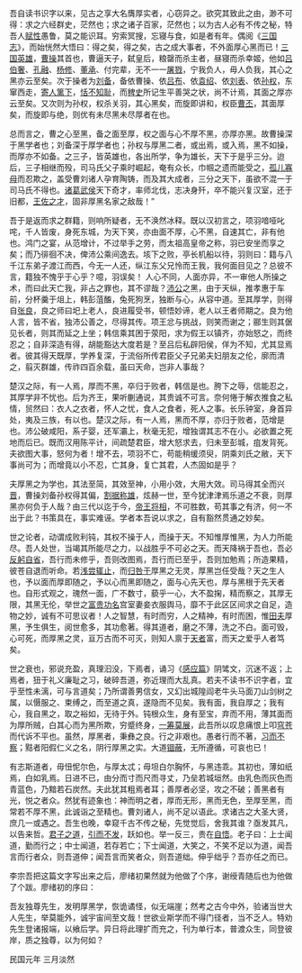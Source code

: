 吾自读书识字以来，见古之享大名膺厚实者，心窃异之。欲究其致此之由，渺不可得：求之六经群史，茫然也；求之诸子百家，茫然也；以为古人必有不传之秘，特吾人[赋性](https://baike.baidu.com/item/赋性)愚鲁，莫之能识耳。穷索冥搜，忘寝与食，如是者有年。偶阅《[三国志](https://baike.baidu.com/item/三国志)》，而始恍然大悟曰：得之矣，得之矣，古之成大事者，不外面厚心黑而已！[三国英雄](https://baike.baidu.com/item/三国英雄)，[曹操](https://baike.baidu.com/item/曹操/6772)其首也，曹逼天子，弑皇后，粮罄而杀主者，昼寝而杀幸姬，他如[吕伯奢](https://baike.baidu.com/item/吕伯奢)、[孔融](https://baike.baidu.com/item/孔融)、[杨修](https://baike.baidu.com/item/杨修/8088)、[董承](https://baike.baidu.com/item/董承)、付完辈，无不一一[屠戮](https://baike.baidu.com/item/屠戮)，宁我负人，毋人负我，其心之黑亦云至矣。次于操者为[刘备](https://baike.baidu.com/item/刘备/30564)，备依曹操、依[吕布](https://baike.baidu.com/item/吕布)、依[袁绍](https://baike.baidu.com/item/袁绍/16975)、依[刘表](https://baike.baidu.com/item/刘表/35154)、依[孙权](https://baike.baidu.com/item/孙权/17337)，东窜西走，[寄人篱下](https://baike.baidu.com/item/寄人篱下)，[恬不知耻](https://baike.baidu.com/item/恬不知耻)，而[稗史](https://baike.baidu.com/item/稗史)所记生平善哭之状，尚不计焉，其面之厚亦云至矣。又次则为孙权，权杀关羽，其心黑矣，而旋即讲和，权臣[曹丕](https://baike.baidu.com/item/曹丕)，其面厚矣，而旋即与绝，则优有未尽黑未尽厚者在也。

总而言之，曹之心至黑，备之面至厚，权之面与心不厚不黑，亦厚亦黑。故曹操深于黑学者也；刘备深于厚学者也；孙权与厚黑二者，或出焉，或入焉，黑不如操，而厚亦不如备。之三子，皆英雄也，各出所学，争为雄长，天下于是乎三分。迨后，三子相继而殁，司马氏父子乘时崛起，奄有众长，巾帼之遗而能受之，[孤儿寡母](https://baike.baidu.com/item/孤儿寡母)而忍欺之，盖受曹刘诸人孕育陶铸，而及其大成者，三分之天下，虽欲不混一于司马氏不得也。[诸葛武侯](https://baike.baidu.com/item/诸葛武侯)天下奇才，率师北伐，志决身歼，卒不能兴复汉室，还于旧都，[王佐之才](https://baike.baidu.com/item/王佐之才)，固非厚黑名家之敌哉！”

吾于是返而求之群籍，则响所疑者，无不涣然冰释。既以汉初言之，项羽喑哑叱咤，千人皆废，身死东城，为天下笑，亦由面不厚，心不黑，自速其亡，非有他也。鸿门之宴，从范增计，不过举手之劳，而太祖高皇帝之称，羽已安坐而享之矣；而乃徘徊不决，俾沛公乘间逸去。垓下之败，亭长机船以待，羽则曰：籍与八千江东弟子渡江而西，今无一人还，纵江东父兄怜而王我，我何面目见之？总彼不言，籍独不愧乎于心乎？噫，羽误矣！ 人心不同，人面亦异，不一审他人所操之术，而曰此天亡我，非占之罪也，其不谬哉？[沛公](https://baike.baidu.com/item/沛公/10274731)之黑，由于天纵，推孝惠于车前，分杯羹于俎上，韩彭菹醢，兔死狗烹，独断与心，从容中道。至其厚学，则得自[张良](https://baike.baidu.com/item/张良/6658)，良之师曰圯上老人，良进履受书，顿悟妙谛，老人以王者师期之。良为他人言，皆不省，独沛公善之，尽得其传。项王忿与挑战，则笑而谢之；郦生则其倨见长者，则其而延之上坐；韩信乘其困于荥阳，求为假王以镇齐，亦始怒之，而终忍之；自非深造有得，胡能豁达大度若是？至吕后私辟阳侯，佯为不知，尤其显焉者。彼其得天既厚，学养复深，于流俗所传君臣父子兄弟夫妇朋友之伦，廓而清之，翦灭群雄，传祚四百余载，虽曰天命，岂非人事哉？

楚汉之际，有一人焉，厚而不黑，卒归于败者，韩信是也。胯下之辱，信能忍之，其厚学非不忧也。后为齐王，果听蒯通说，其贵诚不可言。奈何惓于解衣推食之私情，贸然曰：衣人之衣者，怀人之忧，食人之食者，死人之事。长乐钟室，身首异处，夷及三族，有以也。楚汉之际，有一人焉，黑而不厚，亦归于败者，范增是也。沛公破咸阳，系子婴，还军灞上，秋毫无犯，增独谓其志不在小。必欲置之死地而后已。既而汉用陈平计，间疏楚君臣，增大怒求去，归未至彭城，疽发背死。夫欲图大事，怒何为者！增不去，项羽不亡，苟能稍缓须臾，阴乘刘氏之敝，天下事尚可为；而增竟以小不忍，亡其身，复亡其君，人杰固如是乎？

夫厚黑之为学也，其法至简，其效至神，小用小效，大用大效。司马得其全而兴[晋](https://baike.baidu.com/item/晋/2776128)，曹操刘备孙权得其偏，[割据称雄](https://baike.baidu.com/item/割据称雄)，炫赫一世，至今犹津津焉乐道之不衰，则厚黑亦何负于人哉？由三代以迄于今，[帝王将相](https://baike.baidu.com/item/帝王将相)，不可胜数，苟其事之有济，何一不出于此？书策具在，事实难诬。学者本吾说以求之，自有豁然贯通之妙矣。

世之论者，动谓成败利钝，其权不操于人，而操于天。不知惟厚惟黑，为人力所能尽。吾人处世，当竭其所能尽之力，以战胜乎不可必之天。而天降祸于吾也，吾必[反躬自省](https://baike.baidu.com/item/反躬自省)，吾行而未修乎，吾则改图焉，吾行而已至乎，吾则加勉焉；所造果精，彼苍自退而听命。若[浅尝辄止](https://baike.baidu.com/item/浅尝辄止)，而[归咎于](https://baike.baidu.com/item/归咎于)厚黑之无灵，厚黑岂任受哉？天之生人也，予以面而厚即随之，予以心而黑即随之，面与心先天也，厚与黑根于先天者也。自形式观之，瑰然一面，广不数寸，藐乎一心，大不盈掬，精而察之，其厚无限，其黑无伦，举世之[富贵功名](https://baike.baidu.com/item/富贵功名)宫室妻妾衣服舆马，靡不于此区区间求之自足，造物之妙，诚有不可思议者！人之智慧，有时而穷，人之精神，有时而困，惟[田夫](https://baike.baidu.com/item/田夫)厚黑，予生俱生，阅世愈多，其功愈著。得其道者，磨之不薄，洗之不白。面可毁，心可死，而厚黑之灵，亘万古而不可灭，则知人禀于[天者](https://baike.baidu.com/item/天者)富，而天之爱乎人者笃矣。

世之衰也，邪说充盈，真理汩没，下焉者，诵习《[感应篇](https://baike.baidu.com/item/感应篇)》阴骘文，沉迷不返；上焉者，狃于礼义廉耻之习，破碎吾道，弥近理而大乱真。若夫不读书不识字者，宜乎至性未漓，可与言道矣；乃所谓善男信女，又幻出城隍阎老牛头马面刀山剑树之属，以慑服之、束缚之，而至道之真，遂隐而不见矣。我有面，我自厚之；我有心，我自黑之，取之裕如，无待于外。钝根众生，身有至宝，弃而不用，薄其面而为厚所贼，白其心而为黑所欺，穷蹙终身，[一筹莫展](https://baike.baidu.com/item/一筹莫展)，此吾所以叹息痛恨上叩[穹苍](https://baike.baidu.com/item/穹苍)而代诉不平也。虽然，厚黑者，秉彝之良。行之非艰也。愚者行而不著，[习而不察](https://baike.baidu.com/item/习而不察)；黠者阳假仁义之名，阴行厚黑之实。大道[锢蔽](https://baike.baidu.com/item/锢蔽)，无所遵循，可哀也已！

有志斯道者，毋忸怩尔色，与厚太忒；毋坦白尔胸怀，与黑违乖。其初也，薄如纸焉，白如乳焉。日进不已，由分而寸而尺而寻丈，乃垒若城垣然。由乳色而灰色而青蓝色，乃黯若石炭然。夫此犹其粗焉者耳；善厚者必坚，攻之不破；善黑者有光，悦之者众。然犹有迹象也：神而明之者，厚而无形，黑而无色，至厚至黑，而常若不厚不黑，此诚诣之至精也。曹刘诸人，尚不足以语此。求诸古之大圣大贤，庶几一或遇之。吾生也晚，幸窥千古不传之秘，先觉觉后，舍我其谁？亟发其凡，以告来哲。[君子之道](https://baike.baidu.com/item/君子之道)，[引而不发](https://baike.baidu.com/item/引而不发)，跃如也。举一反三，贵在[自悟](https://baike.baidu.com/item/自悟)。老子曰：上士闻道，勤而行之；中士闻道，若存若亡；下士闻道，大笑之，不笑不足以为道，闻吾言而行者众，则吾道伸；闻吾言而笑者众，则吾道绌。伸乎绌乎？吾亦任之而已。

李宗吾把这篇文字写出来之后，廖绪初果然就为他做了个序，谢绶青随后也为他做了个跋。廖绪初的序曰：

吾友独尊先生，发明厚黑学，恢诡谲怪，似无端崖；然考之古今中外，验诸当世大人先生，举莫能外，诚宇宙间至文哉！世欲业斯学而不得门径者，当不乏人。特劝先生登诸报端，以飨后学。异日将此理扩而充之，刊为单行本，普渡众生，同登彼岸，质之独尊，以为何如？

民国元年 三月淡然
